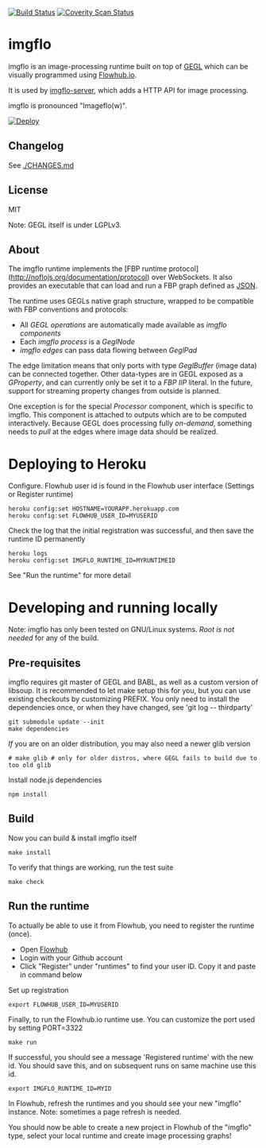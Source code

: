 [![Build Status](https://travis-ci.org/jonnor/imgflo.svg?branch=master)](https://travis-ci.org/jonnor/imgflo)
[![Coverity Scan Status](https://scan.coverity.com/projects/3446/badge.svg)](https://scan.coverity.com/projects/3446)

imgflo
==========
imgflo is an image-processing runtime built on top of [GEGL](http://gegl.org)
which can be visually programmed using [Flowhub.io](http://flowhub.io).

It is used by [imgflo-server](https://github.com/jonnor/imgflo-server), which
adds a HTTP API for image processing.

imgflo is pronounced "Imageflo(w)".

[![Deploy](https://www.herokucdn.com/deploy/button.png)](https://heroku.com/deploy)

Changelog
----------
See [./CHANGES.md](./CHANGES.md)

License
--------
MIT

Note: GEGL itself is under LGPLv3.


About
--------
The imgflo runtime implements the [FBP runtime protocol]
(http://noflojs.org/documentation/protocol) over WebSockets.
It also provides an executable that can load and run a FBP graph defined as
[JSON](http://noflojs.org/documentation/json).

The runtime uses GEGLs native graph structure, wrapped to be compatible with
FBP conventions and protocols:

* All *GEGL operations* are automatically made available as *imgflo components*
* Each *imgflo process* is a *GeglNode*
* *imgflo edges* can pass data flowing between *GeglPad*

The edge limitation means that only ports with type *GeglBuffer* (image data) can be connected together.
Other data-types are in GEGL exposed as a *GProperty*, and can currently only be set it to a *FBP IIP* literal.
In the future, support for streaming property changes from outside is planned.

One exception is for the special *Processor* component, which is specific to imgflo.
This component is attached to outputs which are to be computed interactively.
Because GEGL does processing fully *on-demand*, something needs to *pull* at the edges
where image data should be realized.


Deploying to Heroku
==========================


Configure. Flowhub user id is found in the Flowhub user interface (Settings or Register runtime)

    heroku config:set HOSTNAME=YOURAPP.herokuapp.com
    heroku config:set FLOWHUB_USER_ID=MYUSERID

Check the log that the initial registration was successful, and then save the runtime ID permanently

    heroku logs
    heroku config:set IMGFLO_RUNTIME_ID=MYRUNTIMEID

See "Run the runtime" for more detail

Developing and running locally
==========================
Note: imgflo has only been tested on GNU/Linux systems.
_Root is not needed_ for any of the build.

Pre-requisites
---------------
imgflo requires git master of GEGL and BABL, as well as a custom version of libsoup.
It is recommended to let make setup this for you, but you can use existing checkouts
by customizing PREFIX.
You only need to install the dependencies once, or when they have changed, see 'git log -- thirdparty'

    git submodule update --init
    make dependencies

_If_ you are on an older distribution, you may also need a newer glib version

    # make glib # only for older distros, where GEGL fails to build due to too old glib

Install node.js dependencies

    npm install

Build
-------
Now you can build & install imgflo itself

    make install

To verify that things are working, run the test suite

    make check

Run the runtime
----------------

To actually be able to use it from Flowhub, you need to register the runtime (once).
* Open [Flowhub](http://app.flowhub.io)
* Login with your Github account
* Click "Register" under "runtimes" to find your user ID. Copy it and paste in command below

Set up registration

    export FLOWHUB_USER_ID=MYUSERID

Finally, to run the Flowhub.io runtime use.
You can customize the port used by setting PORT=3322

    make run

If successful, you should see a message 'Registered runtime' with the new id.
You should save this, and on subsequent runs on same machine use this id.

    export IMGFLO_RUNTIME_ID=MYID

In Flowhub, refresh the runtimes and you should see your new "imgflo" instance. 
Note: sometimes a page refresh is needed.

You should now be able to create a new project in Flowhub of the "imgflo" type,
select your local runtime and create image processing graphs!

